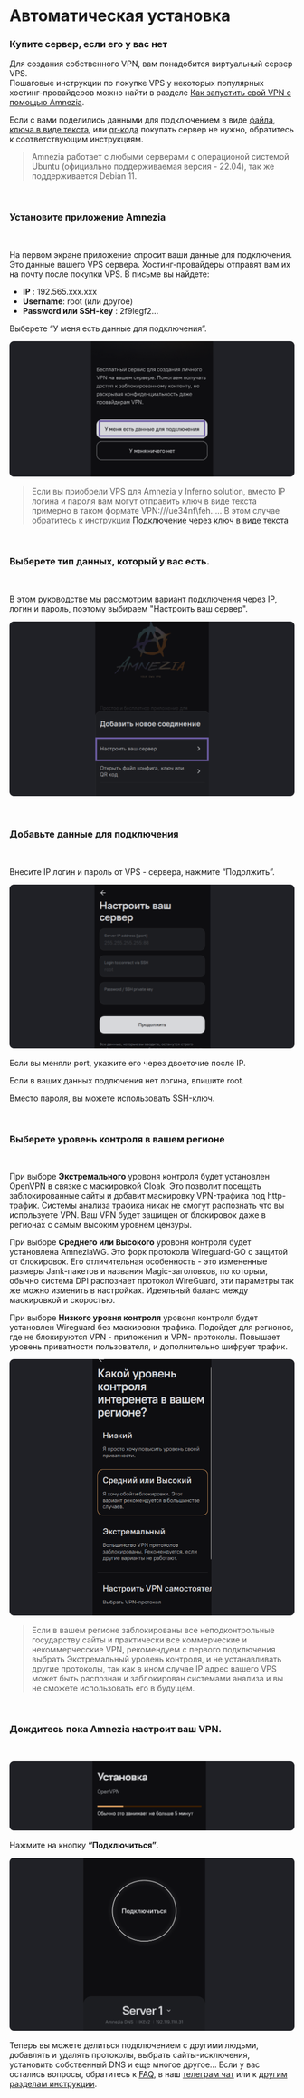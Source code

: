 # Автоматическая установка
### Купите сервер, если его у вас нет

Для создания собственного VPN, вам понадобится виртуальный сервер VPS. \
Пошаговые инструкции по покупке VPS у некоторых популярных хостинг-провайдеров можно найти в разделе [Как запустить свой VPN c помощью Amnezia].

Если с вами поделились данными для подключением в виде [файла], [ключа в виде текста], или [qr-кода] покупать сервер не нужно, обратитесь к соответствующим инструкциям.

> Amnezia работает с любыми серверами с операционой системой Ubuntu (официально поддерживаемая версия - 22.04), так же поддерживается Debian 11. 


&nbsp;

### Установите приложение Amnezia

&nbsp;

На первом экране приложение спросит ваши данные для подключения. Это данные вашего VPS сервера. Хостинг-провайдеры отправят вам их на почту после покупки VPS. В письме вы найдете: 

- **IP** : 192.565.ххx.xxx
- **Username**: root  (или  другое)
- **Password или SSH-key** : 2f9legf2...

Выберете “У меня есть данные для подключения”.


![instruction 1](https://raw.githubusercontent.com/amnezia-vpn/amnezia.org-content/master/docs/ru/instructions/01_auto-install/img/ai_ru_1.png)

> Если вы приобрели VPS для Amnezia у  Inferno solution, вместо IP логина и пароля вам могут отправить  ключ в виде текста примерно в таком формате VPN:///ue34nf\feh.....
> В этом случае  обратитесь к инструкции  [Подключение через ключ в виде текста] 


&nbsp;

### Выберете тип данных, который у вас есть.
&nbsp;

В этом руководстве мы рассмотрим вариант подключения через IP, логин и пароль, поэтому выбираем "Настроить ваш сервер". 


![instruction2](https://raw.githubusercontent.com/amnezia-vpn/amnezia.org-content/master/docs/ru/instructions/01_auto-install/img/ai_ru_2.png)

&nbsp;

### Добавьте данные для подключения

&nbsp;

Внесите IP логин и пароль от VPS - сервера, нажмите  “Подолжить”.

![instruction2](https://raw.githubusercontent.com/amnezia-vpn/amnezia.org-content/master/docs/ru/instructions/01_auto-install/img/ai_ru_3.png)


Если вы меняли port, укажите его через двоеточие после IP.

Если в ваших данных подлючения нет логина, впишите root. 

Вместо пароля, вы можете использовать SSH-ключ.


&nbsp;

### Выберете уровень контроля в вашем регионе
&nbsp;

При выборе **Экстремального** уровоня контроля будет установлен OpenVPN в связке с маскировкой Cloak. Это позволит посещать заблокированные сайты и добавит маскировку VPN-трафика под http-трафик. Системы анализа трафика никак не смогут распознать что вы используете VPN. Ваш VPN будет защищен от блокировок даже в регионах с самым высоким уровнем цензуры. 

При выборе **Среднего или Высокого** уровоня контроля будет установлена AmneziaWG. Это форк протокола Wireguard-GO с защитой от блокировок. Его отличительная особенность - это измененные размеры Jank-пакетов и названия Magic-заголовков, по которым, обычно система DPI распознает протокол WireGuard, эти параметры так же можно изменить в настройках. Идеяльный баланс между маскировкой и скоростью.

При выборе **Низкого уровня контроля** уровоня контроля будет установлен Wireguard без маскировки трафика. Подойдет для регионов, где не блокируются VPN - приложения  и VPN- протоколы. Повышает уровень приватности пользователя, и дополнительно шифрует трафик. 

![instruction3](https://raw.githubusercontent.com/amnezia-vpn/amnezia.org-content/master/docs/ru/instructions/01_auto-install/img/ai_ru_4.png)


>  Если в вашем регионе заблокированы все неподконтрольные государству сайты и практически все коммерческие и некоммерчесские VPN, рекомендуем с первого подключения выбрать Экстремальный уровень контроля, и не устанавливать другие протоколы, так как в ином случае IP адрес вашего VPS может быть распознан и заблокирован системами анализа и вы не сможете использовать его в будущем.  

&nbsp;

### Дождитесь пока Amnezia настроит ваш VPN.
&nbsp;

![instruction5](https://raw.githubusercontent.com/amnezia-vpn/amnezia.org-content/master/docs/ru/instructions/01_auto-install/img/ai_ru_5.png)

Нажмите на кнопку **“Подключиться”**.

![instruction6](https://raw.githubusercontent.com/amnezia-vpn/amnezia.org-content/master/docs/ru/instructions/01_auto-install/img/ai_ru_6.png)

Теперь вы можете делиться подключением с другими людьми, добавлять и удалять  протоколы, выбрать сайты-исключения,  установить  собственный DNS и еще многое другое... 
Если у вас остались вопросы, обратитесь к [FAQ], в наш [телеграм чат] или к [другим разделам инструкции].

[Как запустить свой VPN c помощью Amnezia]: ../instructions/0_starter-guide
[файла]: ../instructions/04_file-connection
[QR-кода]: ../instructions/05_qr-code_connection
[ключа в виде текста]: ../instructions/03_text-key-connection
[FAQ]: ../faq
[телеграм чат]: https://t.me/amnezia_vpn
[другим разделам инструкции]: ../instructions
[Подключение через ключ в виде текста]: ../instructions/03_text-key-connection